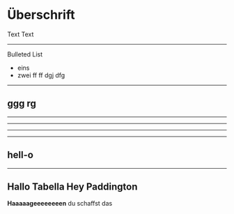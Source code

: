 # Überschrift

Text Text

---

Bulleted List
* eins
* zwei
ff
ff
dgj
dfg

---
ggg
rg
---
---
---
---
---
hell-o
---
---
**Hallo Tabella**
**Hey Paddington**
---
**Haaaaageeeeeeeen** du schaffst das
